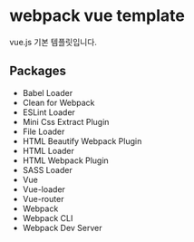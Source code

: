 # webpack vue template

vue.js 기본 템플릿입니다.

## Packages

- Babel Loader
- Clean for Webpack
- ESLint Loader
- Mini Css Extract Plugin
- File Loader
- HTML Beautify Webpack Plugin
- HTML Loader
- HTML Webpack Plugin
- SASS Loader
- Vue
- Vue-loader
- Vue-router
- Webpack
- Webpack CLI
- Webpack Dev Server
